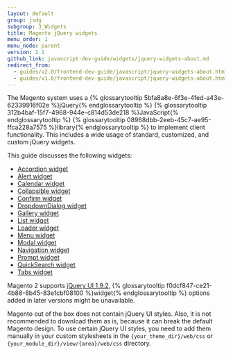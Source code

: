 ```yaml
---
layout: default
group: jsdg
subgroup: 3_Widgets
title: Magento jQuery widgets
menu_order: 1
menu_node: parent
version: 2.1
github_link: javascript-dev-guide/widgets/jquery-widgets-about.md
redirect_from:
  - guides/v2.0/frontend-dev-guide/javascript/jquery-widgets-about.html
  - guides/v1.0/frontend-dev-guide/javascript/jquery-widgets-about.html
---
```


The Magento system uses a {% glossarytooltip 5bfa8a8e-6f3e-4fed-a43e-62339916f02e %}jQuery{% endglossarytooltip %} {% glossarytooltip 312b4baf-15f7-4968-944e-c814d53de218 %}JavaScript{% endglossarytooltip %} {% glossarytooltip 08968dbb-2eeb-45c7-ae95-ffca228a7575 %}library{% endglossarytooltip %} to implement client functionality. This includes a wide usage of standard, customized, and custom jQuery widgets.

This guide discusses the following widgets:
<ul>
<li><a href="{{page.baseurl}}javascript-dev-guide/widgets/widget_accordion.html" target="_blank">Accordion widget</a> </li>
<li><a href="{{page.baseurl}}javascript-dev-guide/widgets/widget_alert.html" target="_blank">Alert widget</a> </li>
<li><a href="{{page.baseurl}}javascript-dev-guide/widgets/widget_calendar.html" target="_blank">Calendar widget</a></li>
<li><a href="{{page.baseurl}}javascript-dev-guide/widgets/widget_collapsible.html" target="_blank">Collapsible widget</a></li>
<li><a href="{{page.baseurl}}javascript-dev-guide/widgets/widget_confirm.html" target="_blank">Confirm widget</a></li>
<li><a href="{{page.baseurl}}javascript-dev-guide/widgets/widget_dialog.html" target="_blank">DropdownDialog widget</a></li>
<li><a href="{{page.baseurl}}javascript-dev-guide/widgets/widget_gallery.html" target="_blank">Gallery widget</a></li>
<li><a href="{{page.baseurl}}javascript-dev-guide/widgets/widget_list.html" target="_blank">List widget</a></li>
<li><a href="{{page.baseurl}}javascript-dev-guide/widgets/widget_loader.html" target="_blank">Loader widget</a></li>
<li><a href="{{page.baseurl}}javascript-dev-guide/widgets/widget_menu.html" target="_blank">Menu widget</a></li>
<li><a href="{{page.baseurl}}javascript-dev-guide/widgets/widget_modal.html" target="_blank">Modal widget</a></li>
<li><a href="{{page.baseurl}}javascript-dev-guide/widgets/widget_navigation.html" target="_blank">Navigation widget</a></li>
<li><a href="{{page.baseurl}}javascript-dev-guide/widgets/widget_prompt.html" target="_blank">Prompt widget</a></li>
<li><a href="{{page.baseurl}}javascript-dev-guide/widgets/widget_quickSearch.html" target="_blank">QuickSearch widget</a></li>
<li><a href="{{page.baseurl}}javascript-dev-guide/widgets/widget_tabs.html" target="_blank">Tabs widget</a></li>

</ul>


<div class="bs-callout bs-callout-info" id="info">
  <p>Magento 2 supports <a href="http://blog.jqueryui.com/2012/11/jquery-ui-1-9-2/" target="_blank">jQuery UI 1.9.2</a>, {% glossarytooltip f0dcf847-ce21-4b88-8b45-83e1cbf08100 %}widget{% endglossarytooltip %} options added in later versions might be unavailable.</p>
</div>

<div class="bs-callout bs-callout-info" id="info">
  <p>Magento out of the box does not contain jQuery UI styles. Also, it is not recommended to download them as is, because it can break the default Magento design. To use certain jQuery UI styles, you need to add them manually in your custom stylesheets in the <code>{your_theme_dir}/web/css</code> or <code>{your_module_dir}/view/{area}/web/css</code> directory.</p>
</div>
